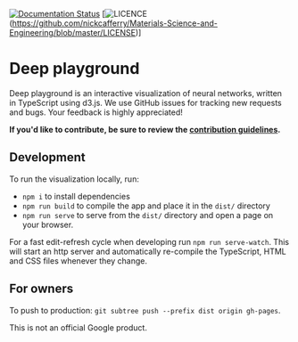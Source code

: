 [![Documentation Status](https://readthedocs.org/projects/playground-jmol/badge/?version=latest)](https://playground-jmol.readthedocs.io/en/latest/?badge=latest)
[![LICENCE](https://img.shields.io/github/license/nickcafferry/Materials-Science-and-Engineering?style=plastic)(https://github.com/nickcafferry/Materials-Science-and-Engineering/blob/master/LICENSE)]

# Deep playground

Deep playground is an interactive visualization of neural networks, written in
TypeScript using d3.js. We use GitHub issues for tracking new requests and bugs.
Your feedback is highly appreciated!

**If you'd like to contribute, be sure to review the [contribution guidelines](CONTRIBUTING.md).**

## Development

To run the visualization locally, run:
- `npm i` to install dependencies
- `npm run build` to compile the app and place it in the `dist/` directory
- `npm run serve` to serve from the `dist/` directory and open a page on your browser.

For a fast edit-refresh cycle when developing run `npm run serve-watch`.
This will start an http server and automatically re-compile the TypeScript,
HTML and CSS files whenever they change.

## For owners
To push to production: `git subtree push --prefix dist origin gh-pages`.

This is not an official Google product.

